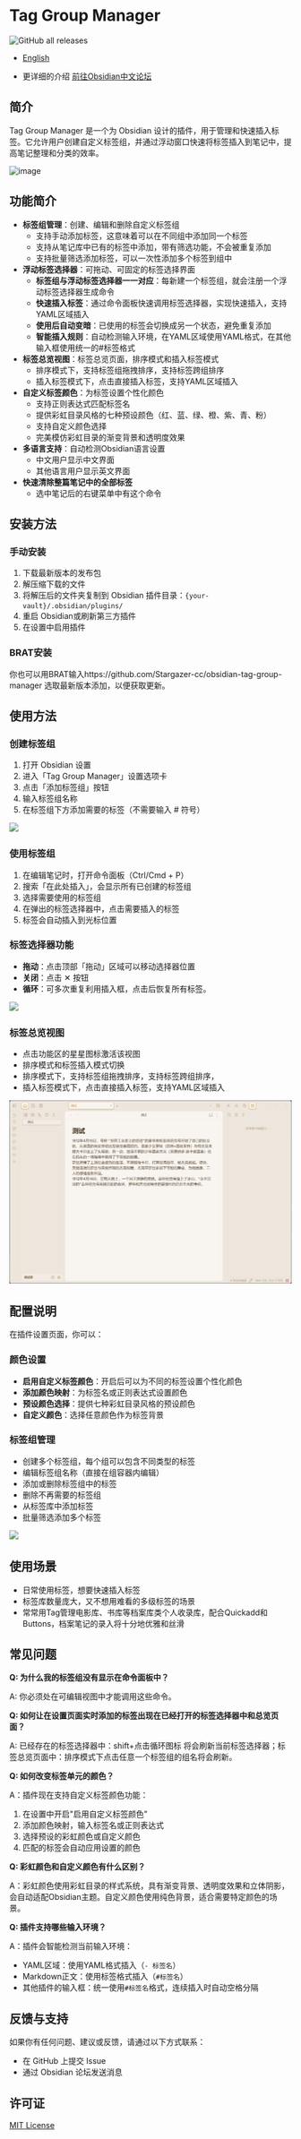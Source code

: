 # Tag Group Manager

![GitHub all releases](https://img.shields.io/github/downloads/stargazer-cc/obsidian-tag-group-manager/total?color=success)

- [English](https://github.com/Stargazer-cc/addtags/blob/main/README-EN.md)   

- 更详细的介绍 [前往Obsidian中文论坛](https://forum-zh.obsidian.md/t/topic/47614)

## 简介

Tag Group Manager 是一个为 Obsidian 设计的插件，用于管理和快速插入标签。它允许用户创建自定义标签组，并通过浮动窗口快速将标签插入到笔记中，提高笔记整理和分类的效率。

![image](https://github.com/user-attachments/assets/0e1ab649-68c0-443e-b7a5-6f0ee23aa258)


## 功能简介

- **标签组管理**：创建、编辑和删除自定义标签组
  - 支持手动添加标签，这意味着可以在不同组中添加同一个标签
  - 支持从笔记库中已有的标签中添加，带有筛选功能，不会被重复添加
  - 支持批量筛选添加标签，可以一次性添加多个标签到组中
- **浮动标签选择器**：可拖动、可固定的标签选择界面
  - **标签组与浮动标签选择器一一对应**：每新建一个标签组，就会注册一个浮动标签选择器生成命令
  - **快速插入标签**：通过命令面板快速调用标签选择器，实现快速插入，支持YAML区域插入
  - **使用后自动变暗**：已使用的标签会切换成另一个状态，避免重复添加
  - **智能插入规则**：自动检测输入环境，在YAML区域使用YAML格式，在其他输入框使用统一的#标签格式
- **标签总览视图**：标签总览页面，排序模式和插入标签模式
  - 排序模式下，支持标签组拖拽排序，支持标签跨组排序
  - 插入标签模式下，点击直接插入标签，支持YAML区域插入
- **自定义标签颜色**：为标签设置个性化颜色
  - 支持正则表达式匹配标签名
  - 提供彩虹目录风格的七种预设颜色（红、蓝、绿、橙、紫、青、粉）
  - 支持自定义颜色选择
  - 完美模仿彩虹目录的渐变背景和透明度效果
- **多语言支持**：自动检测Obsidian语言设置
  - 中文用户显示中文界面
  - 其他语言用户显示英文界面
- **快速清除整篇笔记中的全部标签**
  - 选中笔记后的右键菜单中有这个命令

  

## 安装方法

### 手动安装

1. 下载最新版本的发布包
2. 解压缩下载的文件
3. 将解压后的文件夹复制到 Obsidian 插件目录：`{your-vault}/.obsidian/plugins/`
4. 重启 Obsidian或刷新第三方插件
5. 在设置中启用插件

### BRAT安装

你也可以用BRAT输入https://github.com/Stargazer-cc/obsidian-tag-group-manager 选取最新版本添加，以便获取更新。

## 使用方法

### 创建标签组

1. 打开 Obsidian 设置
2. 进入「Tag Group Manager」设置选项卡
3. 点击「添加标签组」按钮
4. 输入标签组名称
5. 在标签组下方添加需要的标签（不需要输入 # 符号）

![](https://github.com/Stargazer-cc/obsidian-tag-group-manager/blob/main/4.gif)

### 使用标签组

1. 在编辑笔记时，打开命令面板（Ctrl/Cmd + P）
2. 搜索「在此处插入」，会显示所有已创建的标签组
3. 选择需要使用的标签组
4. 在弹出的标签选择器中，点击需要插入的标签
5. 标签会自动插入到光标位置

### 标签选择器功能

- **拖动**：点击顶部「拖动」区域可以移动选择器位置
- **关闭**：点击 ✕ 按钮
- **循环**：可多次重复利用插入框，点击后恢复所有标签。

![](https://github.com/Stargazer-cc/obsidian-tag-group-manager/blob/main/3.gif)

### 标签总览视图
- 点击功能区的星星图标激活该视图
- 排序模式和标签插入模式切换
- 排序模式下，支持标签组拖拽排序，支持标签跨组排序，
- 插入标签模式下，点击直接插入标签，支持YAML区域插入

![](https://github.com/Stargazer-cc/obsidian-tag-group-manager/blob/main/6.gif)

## 配置说明

在插件设置页面，你可以：

### 颜色设置
- **启用自定义标签颜色**：开启后可以为不同的标签设置个性化颜色
- **添加颜色映射**：为标签名或正则表达式设置颜色
- **预设颜色选择**：提供七种彩虹目录风格的预设颜色
- **自定义颜色**：选择任意颜色作为标签背景

### 标签组管理
- 创建多个标签组，每个组可以包含不同类型的标签
- 编辑标签组名称（直接在组容器内编辑）
- 添加或删除标签组中的标签
- 删除不再需要的标签组
- 从标签库中添加标签
- 批量筛选添加多个标签

![](https://github.com/Stargazer-cc/obsidian-tag-group-manager/blob/main/4.png)

## 使用场景
- 日常使用标签，想要快速插入标签
- 标签库数量庞大，又不想用难看的多级标签的场景
- 常常用Tag管理电影库、书库等档案库类个人收录库，配合Quickadd和Buttons，档案笔记的录入将十分地优雅和丝滑
  
## 常见问题

**Q: 为什么我的标签组没有显示在命令面板中？**

A: 你必须处在可编辑视图中才能调用这些命令。

**Q: 如何让在设置页面实时添加的标签出现在已经打开的标签选择器中和总览页面？**

A: 已经存在的标签选择器中：shift+点击循环图标 将会刷新当前标签选择器；标签总览页面中：排序模式下点击任意一个标签组的组名将会刷新。

**Q: 如何改变标签单元的颜色？**

A：插件现在支持自定义标签颜色功能：
1. 在设置中开启"启用自定义标签颜色"
2. 添加颜色映射，输入标签名或正则表达式
3. 选择预设的彩虹颜色或自定义颜色
4. 匹配的标签会自动应用设置的颜色

**Q: 彩虹颜色和自定义颜色有什么区别？**

A：彩虹颜色使用彩虹目录的样式系统，具有渐变背景、透明度效果和立体阴影，会自动适配Obsidian主题。自定义颜色使用纯色背景，适合需要特定颜色的场景。

**Q: 插件支持哪些输入环境？**

A：插件会智能检测当前输入环境：
- YAML区域：使用YAML格式插入（`- 标签名`）
- Markdown正文：使用标签格式插入（`#标签名`）
- 其他插件的输入框：统一使用`#标签名`格式，连续插入时自动空格分隔


## 反馈与支持

如果你有任何问题、建议或反馈，请通过以下方式联系：

- 在 GitHub 上提交 Issue
- 通过 Obsidian 论坛发送消息

## 许可证

[MIT License](LICENSE)

